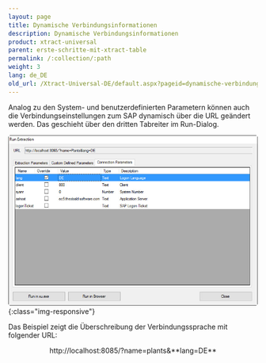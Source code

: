 ```yaml
---
layout: page
title: Dynamische Verbindungsinformationen
description: Dynamische Verbindungsinformationen
product: xtract-universal
parent: erste-schritte-mit-xtract-table
permalink: /:collection/:path
weight: 3
lang: de_DE
old_url: /Xtract-Universal-DE/default.aspx?pageid=dynamische-verbindungsinformationen
---
```


Analog zu den System- und benutzerdefinierten Parametern können auch die Verbindungseinstellungen zum SAP dynamisch über die URL geändert werden. Das geschieht über den dritten Tabreiter im Run-Dialog.

![Run-Extraction-Connection-Parameters](/img/content/Run-Extraction-Connection-Parameters.jpg){:class="img-responsive"}

Das Beispiel zeigt die Überschreibung der Verbindungssprache mit folgender URL:

<center>http://localhost:8085/?name=plants&**lang=DE**</center>

